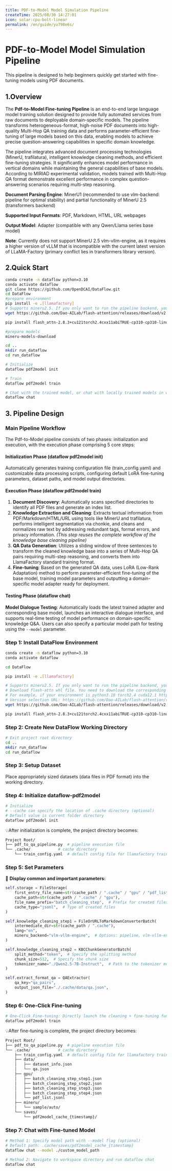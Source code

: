 ```yaml
---
title: PDF-to-Model Model Simulation Pipeline
createTime: 2025/08/30 14:27:01
icon: solar:cpu-bolt-linear
permalink: /en/guide/yu798e6s/
---
```

# PDF-to-Model Model Simulation Pipeline

This pipeline is designed to help beginners quickly get started with fine-tuning models using PDF documents.

## 1.Overview

The **Pdf-to-Model Fine-tuning Pipeline** is an end-to-end large language model training solution designed to provide fully automated services from raw documents to deployable domain-specific models. The pipeline transforms heterogeneous-format, high-noise PDF documents into high-quality Multi-Hop QA training data and performs parameter-efficient fine-tuning of large models based on this data, enabling models to achieve precise question-answering capabilities in specific domain knowledge.

The pipeline integrates advanced document processing technologies (MinerU, trafilatura), intelligent knowledge cleaning methods, and efficient fine-tuning strategies. It significantly enhances model performance in vertical domains while maintaining the general capabilities of base models. According to MIRIAD experimental validation, models trained with Multi-Hop QA format demonstrate excellent performance in complex question-answering scenarios requiring multi-step reasoning.

**Document Parsing Engine**: MinerU1 (recommended to use vlm-backend: pipeline for optimal stability) and partial functionality of MinerU 2.5 (transformers backend)

**Supported Input Formats**: PDF, Markdown, HTML, URL webpages

**Output Model**: Adapter (compatible with any Qwen/Llama series base model)

**Note**: Currently does not support MinerU 2.5 vlm-vllm-engine, as it requires a higher version of vLLM that is incompatible with the current latest version of LLaMA-Factory (primary conflict lies in transformers library version).



## 2.Quick Start

```bash
conda create -n dataflow python=3.10
conda activate dataflow
git clone https://github.com/OpenDCAI/DataFlow.git
cd DataFlow
#prepare environment
pip install -e .[llamafactory]
# Supports mineru2.5. If you only want to run the pipeline backend, you can skip downloading the whl file and proceed directly to model preparation.
wget https://github.com/Dao-AILab/flash-attention/releases/download/v2.8.3/flash_attn-2.8.3+cu121torch2.4cxx11abiTRUE-cp310-cp310-linux_x86_64.whl

pip install flash_attn-2.8.3+cu121torch2.4cxx11abiTRUE-cp310-cp310-linux_x86_64.whl

#prepare models
mineru-models-download

cd ..
mkdir run_dataflow
cd run_dataflow

# Initialize
dataflow pdf2model init

# Train
dataflow pdf2model train

# Chat with the trained model, or chat with locally trained models in workspace directory
dataflow chat
```



## 3. Pipeline Design

### Main Pipeline Workflow

The Pdf-to-Model pipeline consists of two phases: initialization and execution, with the execution phase comprising 5 core steps:

#### Initialization Phase (dataflow pdf2model init)

Automatically generates training configuration file (train_config.yaml) and customizable data processing scripts, configuring default LoRA fine-tuning parameters, dataset paths, and model output directories.

#### Execution Phase (dataflow pdf2model train)

1. **Document Discovery**: Automatically scans specified directories to identify all PDF files and generate an index list.
2. **Knowledge Extraction and Cleaning**: Extracts textual information from PDF/Markdown/HTML/URL using tools like MinerU and trafilatura, performs intelligent segmentation via chonkie, and cleans and normalizes raw text by addressing redundant tags, format errors, and privacy information. *(This step reuses the complete workflow of the knowledge base cleaning pipeline)*
3. **QA Data Generation**: Utilizes a sliding window of three sentences to transform the cleaned knowledge base into a series of Multi-Hop QA pairs requiring multi-step reasoning, and converts them into LlamaFactory standard training format.
4. **Fine-tuning**: Based on the generated QA data, uses LoRA (Low-Rank Adaptation) method to perform parameter-efficient fine-tuning of the base model, training model parameters and outputting a domain-specific model adapter ready for deployment.

#### Testing Phase (dataflow chat)

**Model Dialogue Testing**: Automatically loads the latest trained adapter and corresponding base model, launches an interactive dialogue interface, and supports real-time testing of model performance on domain-specific knowledge Q&A. Users can also specify a particular model path for testing using the `--model` parameter.



### Step 1: Install DataFlow Environment

```bash
conda create -n dataflow python=3.10
conda activate dataflow

cd DataFlow

pip install -e .[llamafactory]

# Supports mineru2.5. If you only want to run the pipeline backend, you can skip downloading the whl file and proceed directly to model preparation
# Download flash-attn whl file. You need to download the corresponding whl based on your environment
# For example, if your environment is python3.10 torch2.4 cuda12.1 https://github.com/Dao-AILab/flash-attention/releases/download/v2.8.3/flash_attn-2.8.3+cu121torch2.4cxx11abiTRUE-cp310-cp310-linux_x86_64.whl
# Version selection URL: https://github.com/Dao-AILab/flash-attention/releases
wget https://github.com/Dao-AILab/flash-attention/releases/download/v2.8.3/flash_attn-2.8.3+cu121torch2.4cxx11abiTRUE-cp310-cp310-linux_x86_64.whl

pip install flash_attn-2.8.3+cu121torch2.4cxx11abiTRUE-cp310-cp310-linux_x86_64.whl
```



### Step 2: Create New DataFlow Working Directory

```bash
# Exit project root directory
cd ..
mkdir run_dataflow
cd run_dataflow
```



### Step 3: Setup Dataset

Place appropriately sized datasets (data files in PDF format) into the working directory.



### Step 4: Initialize dataflow-pdf2model



```bash
# Initialize
# --cache can specify the location of .cache directory (optional)
# Default value is current folder directory
dataflow pdf2model init
```

💡After initialization is complete, the project directory becomes:

```bash
Project Root/
├── pdf_to_qa_pipeline.py  # pipeline execution file
└── .cache/            # cache directory
    └── train_config.yaml  # default config file for llamafactory training
```



### Step 5: Set Parameters

🌟 **Display common and important parameters:**

```python
self.storage = FileStorage(
    first_entry_file_name=str(cache_path / ".cache" / "gpu" / "pdf_list.jsonl"),
    cache_path=str(cache_path / ".cache" / "gpu"),
    file_name_prefix="batch_cleaning_step",  # Prefix for created files
    cache_type="jsonl",  # Type of created files
)

self.knowledge_cleaning_step1 = FileOrURLToMarkdownConverterBatch(
    intermediate_dir=str(cache_path / ".cache"),
    lang="en",
    mineru_backend="vlm-vllm-engine",  # Options: pipeline, vlm-vllm-engine, vlm-vllm-transformer
)

self.knowledge_cleaning_step2 = KBCChunkGeneratorBatch(
    split_method="token",  # Specify the splitting method
    chunk_size=512,  # Specify the chunk size
    tokenizer_name="./Qwen2.5-7B-Instruct",  # Path to the tokenizer model
)

self.extract_format_qa = QAExtractor(
    qa_key="qa_pairs",
    output_json_file="./.cache/data/qa.json",
)
```



### Step 6: One-Click Fine-tuning

```bash
# One-Click Fine-tuning: Directly launch the cleaning + fine-tuning functionality
dataflow pdf2model train
```

💡After fine-tuning is complete, the project directory becomes:

```bash
Project Root/
├── pdf_to_qa_pipeline.py  # pipeline execution file
└── .cache/            # cache directory
    ├── train_config.yaml  # default config file for llamafactory training
    ├── data/
    │   ├── dataset_info.json
    │   └── qa.json
    ├── gpu/
    │   ├── batch_cleaning_step_step1.json
    │   ├── batch_cleaning_step_step2.json
    │   ├── batch_cleaning_step_step3.json
    │   ├── batch_cleaning_step_step4.json
    │   └── pdf_list.jsonl
    ├── mineru/
    │   └── sample/auto/
    └── saves/
        └── pdf2model_cache_{timestamp}/
```



### **Step 7: Chat with Fine-tuned Model**

```bash
# Method 1: Specify model path with --model flag (optional)
# Default path: .cache/saves/pdf2model_cache_{timestamp}
dataflow chat --model ./custom_model_path

# Method 2: Navigate to workspace directory and run dataflow chat
dataflow chat
```